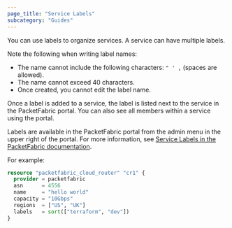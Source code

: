 ```yaml
---
page_title: "Service Labels"
subcategory: "Guides"
---
```


You can use labels to organize services. A service can have multiple labels. 

Note the following when writing label names:

* The name cannot include the following characters: `" ' ,` (spaces are allowed).
* The name cannot exceed 40 characters.
* Once created, you cannot edit the label name.

Once a label is added to a service, the label is listed next to the service in the PacketFabric portal. You can also see all members within a service using the portal. 

Labels are available in the PacketFabric portal from the admin menu in the upper right of the portal. For more information, see [Service Labels in the PacketFabric documentation](https://docs.packetfabric.com/admin/labels/).

For example:

```terraform
resource "packetfabric_cloud_router" "cr1" {
  provider = packetfabric
  asn      = 4556
  name     = "hello world"
  capacity = "10Gbps"
  regions  = ["US", "UK"]
  labels   = sort(["terraform", "dev"])
}
```